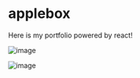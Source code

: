 # applebox

Here is my portfolio powered by react!

![image](https://user-images.githubusercontent.com/68254086/109430409-4b183180-79cf-11eb-977b-14936734c2fb.png)


![image](https://user-images.githubusercontent.com/68254086/109430415-53706c80-79cf-11eb-9272-bdc2f603cb00.png)


